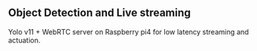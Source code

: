 ## Object Detection and Live streaming
Yolo v11 + WebRTC server on Raspberry pi4 for low latency streaming and actuation.
